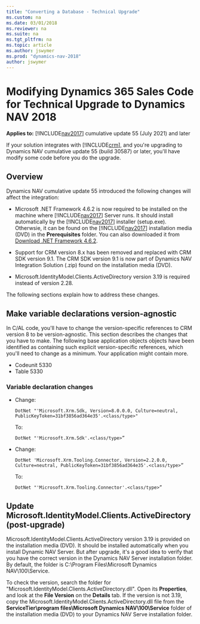 ```yaml
---
title: "Converting a Database - Technical Upgrade"
ms.custom: na
ms.date: 03/01/2018
ms.reviewer: na
ms.suite: na
ms.tgt_pltfrm: na
ms.topic: article
ms.author: jswymer
ms.prod: "dynamics-nav-2018"
author: jswymer
---
```

# Modifying Dynamics 365 Sales Code for Technical Upgrade to Dynamics NAV 2018

**Applies to:** [!INCLUDE[nav2017](includes/nav2017.md)] cumulative update 55 (July 2021) and later

If your solution integrates with [!INCLUDE[crm](includes/crm_md.md)], and you're upgrading to Dynamics NAV cumulative update 55 (build 30587) or later, you'll have modify some code before you do the upgrade.

## Overview

Dynamics NAV cumulative update 55 introduced the following changes will affect the integration:

- Microsoft .NET Framework 4.6.2 is now required to be installed on the machine where [!INCLUDE[nav2017](includes/nav2017.md)] Server runs. It should install automatically by the [!INCLUDE[nav2017](includes/nav2017.md)] installer (setup.exe). Otherwsie, it can be found on the [!INCLUDE[nav2017](includes/nav2017.md)] installation media (DVD) in the **Prerequisites** folder. You can also downloaded it from [Download .NET Framework 4.6.2](https://dotnet.microsoft.com/download/dotnet-framework/net462osoft.com).

- Support for CRM version 8.x has been removed and replaced with CRM SDK version 9.1. The CRM SDK version 9.1 is now part of Dynamics NAV Integration Solution (.zip) found on the installation media (DVD).

- Microsoft.IdentityModel.Clients.ActiveDirectory version 3.19 is required instead of version 2.28.

The following sections explain how to address these changes. 

## Make variable declarations version-agnostic

In C/AL code, you'll have to change the version-specific references to CRM version 8 to be version-agnostic. This section describes the changes that you have to make. The following base application objects objects have been identified as containing such explicit version-specific references, which you'll need to change as a minimum. Your application might contain more.

- Codeunit 5330
- Table 5330

### Variable declaration changes

- Change:

  ```
  DotNet "'Microsoft.Xrm.Sdk, Version=8.0.0.0, Culture=neutral, PublicKeyToken=31bf3856ad364e35'.<class/type>"  
  ```

  To:

  ```
  DotNet "'Microsoft.Xrm.Sdk'.<class/type>” 
  ```

- Change:

  ```
  DotNet 'Microsoft.Xrm.Tooling.Connector, Version=2.2.0.0, Culture=neutral, PublicKeyToken=31bf3856ad364e35'.<class/type>” 
  ```

  To:

  ``` 
  DotNet "'Microsoft.Xrm.Tooling.Connector'.<class/type>” 
  ```

## Update Microsoft.IdentityModel.Clients.ActiveDirectory (post-upgrade)

Microsoft.IdentityModel.Clients.ActiveDirectory version 3.19 is provided on the installation media (DVD). It should be installed automatically when you install Dynamic NAV Server. But after upgrade, it's a good idea to verify that you have the correct version in the Dynamics NAV Server installation folder. By default, the folder is C:\Program Files\Microsoft Dynamics NAV\100\Service.

To check the version, search the folder for "Microsoft.IdentityModel.Clients.ActiveDirectory.dll". Open its **Properties**, and look at the **File Version** on the **Details** tab. If the version is not 3.19, copy the Microsoft.IdentityModel.Clients.ActiveDirectory.dll file from the **ServiceTier\program files\Microsoft Dynamics NAV\100\Service** folder of the installation media (DVD) to your Dynamics NAV Serve installation folder.
